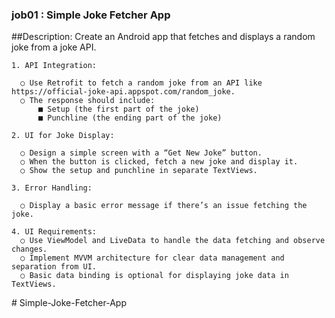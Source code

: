 ﻿
### job01 : Simple Joke Fetcher App
  ##Description: Create an Android app that fetches and displays a random joke from a joke API.
  
    1. API Integration:
    
      ○ Use Retrofit to fetch a random joke from an API like  https://official-joke-api.appspot.com/random_joke.
      ○ The response should include:
          ■ Setup (the first part of the joke)
          ■ Punchline (the ending part of the joke)

    2. UI for Joke Display:
    
      ○ Design a simple screen with a “Get New Joke” button.
      ○ When the button is clicked, fetch a new joke and display it.
      ○ Show the setup and punchline in separate TextViews.
      
    3. Error Handling:
    
      ○ Display a basic error message if there’s an issue fetching the joke.

    4. UI Requirements:
      ○ Use ViewModel and LiveData to handle the data fetching and observe changes.
      ○ Implement MVVM architecture for clear data management and separation from UI.
      ○ Basic data binding is optional for displaying joke data in TextViews.
#   S i m p l e - J o k e - F e t c h e r - A p p  
 